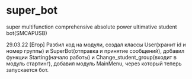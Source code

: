 # super_bot
super multifunction comprehensive absolute power ultimative student bot(SMCAPUSB)

29.03.22 [Егор] Разбил код на модули, создал классы User(хранит id и номер группы) и SuperBot(отправка и принятие сообщений), добавил функции Starting(начало работы)
и Change_student_group(входит в модуль стартинг), добавил модуль MainMenu, через который теперь запускается бот.